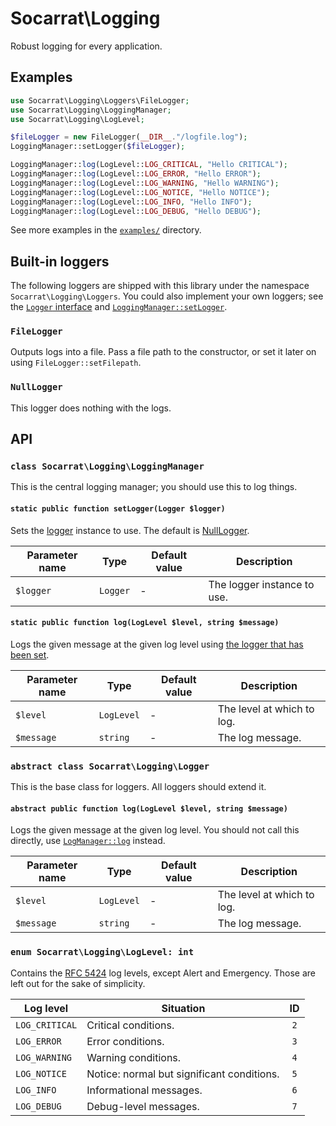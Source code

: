 # Socarrat\Logging

Robust logging for every application.

## Examples

```php
use Socarrat\Logging\Loggers\FileLogger;
use Socarrat\Logging\LoggingManager;
use Socarrat\Logging\LogLevel;

$fileLogger = new FileLogger(__DIR__."/logfile.log");
LoggingManager::setLogger($fileLogger);

LoggingManager::log(LogLevel::LOG_CRITICAL, "Hello CRITICAL");
LoggingManager::log(LogLevel::LOG_ERROR, "Hello ERROR");
LoggingManager::log(LogLevel::LOG_WARNING, "Hello WARNING");
LoggingManager::log(LogLevel::LOG_NOTICE, "Hello NOTICE");
LoggingManager::log(LogLevel::LOG_INFO, "Hello INFO");
LoggingManager::log(LogLevel::LOG_DEBUG, "Hello DEBUG");
```

See more examples in the [`examples/`](./examples/) directory.

## Built-in loggers

The following loggers are shipped with this library under the namespace `Socarrat\Logging\Loggers`. You could also implement your own loggers; see the [`Logger` interface](#abstract-class-socarratlogginglogger) and [`LoggingManager::setLogger`](#static-public-function-setloggerlogger-logger).

### `FileLogger`

Outputs logs into a file. Pass a file path to the constructor, or set it later on using `FileLogger::setFilepath`.

### `NullLogger`

This logger does nothing with the logs.

## API

### `class Socarrat\Logging\LoggingManager`

This is the central logging manager; you should use this to log things.

#### `static public function setLogger(Logger $logger)`

Sets the [logger](#abstract-class-socarratlogginglogger) instance to use. The default is [NullLogger](#nulllogger).

| Parameter name | Type     | Default value | Description                 |
|----------------|----------|---------------|-----------------------------|
| `$logger`      | `Logger` | -             | The logger instance to use. |

#### `static public function log(LogLevel $level, string $message)`

Logs the given message at the given log level using [the logger that has been set](#static-public-function-setloggerlogger-logger).

| Parameter name | Type       | Default value | Description                 |
|----------------|------------|---------------|-----------------------------|
| `$level`       | `LogLevel` | -             | The level at which to log.  |
| `$message`     | `string`   | -             | The log message.            |

### `abstract class Socarrat\Logging\Logger`

This is the base class for loggers. All loggers should extend it.

#### `abstract public function log(LogLevel $level, string $message)`

Logs the given message at the given log level. You should not call this directly, use [`LogManager::log`](#static-public-function-logloglevel-level-string-message) instead.

| Parameter name | Type       | Default value | Description                 |
|----------------|------------|---------------|-----------------------------|
| `$level`       | `LogLevel` | -             | The level at which to log.  |
| `$message`     | `string`   | -             | The log message.            |

### `enum Socarrat\Logging\LogLevel: int`

Contains the [RFC 5424](https://datatracker.ietf.org/doc/html/rfc5424) log levels, except Alert and Emergency. Those are left out for the sake of simplicity.

| Log level      | Situation                                  | ID  |
|----------------|--------------------------------------------|:---:|
| `LOG_CRITICAL` | Critical conditions.                       | `2` |
| `LOG_ERROR`    | Error conditions.                          | `3` |
| `LOG_WARNING`  | Warning conditions.                        | `4` |
| `LOG_NOTICE`   | Notice: normal but significant conditions. | `5` |
| `LOG_INFO`     | Informational messages.                    | `6` |
| `LOG_DEBUG`    | Debug-level messages.                      | `7` |
